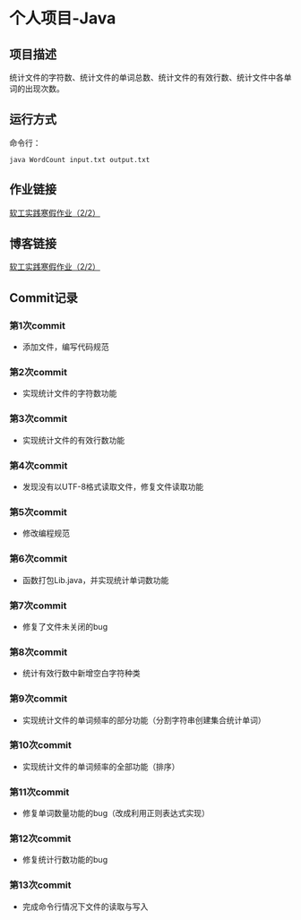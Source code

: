 # 个人项目-Java

## 项目描述

统计文件的字符数、统计文件的单词总数、统计文件的有效行数、统计文件中各单词的出现次数。

## 运行方式

命令行：

```
java WordCount input.txt output.txt
```

## 作业链接

[软工实践寒假作业（2/2）](https://edu.cnblogs.com/campus/fzu/FZUSESPR21/homework/11672)

## 博客链接

[软工实践寒假作业（2/2）](https://www.cnblogs.com/hkr-blog/p/14427444.html)

## Commit记录

### 第1次commit

- 添加文件，编写代码规范

### 第2次commit

- 实现统计文件的字符数功能

### 第3次commit

- 实现统计文件的有效行数功能

### 第4次commit

- 发现没有以UTF-8格式读取文件，修复文件读取功能

### 第5次commit

- 修改编程规范

### 第6次commit

- 函数打包Lib.java，并实现统计单词数功能

### 第7次commit

- 修复了文件未关闭的bug

### 第8次commit

- 统计有效行数中新增空白字符种类

### 第9次commit

- 实现统计文件的单词频率的部分功能（分割字符串创建集合统计单词）

### 第10次commit

- 实现统计文件的单词频率的全部功能（排序）

### 第11次commit

- 修复单词数量功能的bug（改成利用正则表达式实现）

### 第12次commit

- 修复统计行数功能的bug

### 第13次commit

- 完成命令行情况下文件的读取与写入